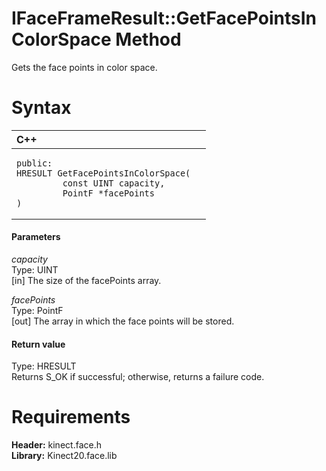 IFaceFrameResult::GetFacePointsInColorSpace Method  
==================================================  

Gets the face points in color space. <span id="syntaxSection"></span>

Syntax  
======  

<table>
<colgroup>
<col width="100%" />
</colgroup>
<thead>
<tr class="header">
<th align="left">C++</th>
</tr>
</thead>
<tbody>
<tr class="odd">
<td align="left"><pre><code>public:  
HRESULT GetFacePointsInColorSpace(  
         const UINT capacity,  
         PointF *facePoints  
)</code></pre></td>
</tr>
</tbody>
</table>

<span id="ID4EG"></span>
#### Parameters  

*capacity*    
Type: UINT  
[in] The size of the facePoints array.  

*facePoints*    
Type: PointF  
[out] The array in which the face points will be stored.  

<span id="ID4EP"></span>
#### Return value  

Type: HRESULT  
Returns S\_OK if successful; otherwise, returns a failure code.  

<span id="requirements"></span>

Requirements  
============  

**Header:** kinect.face.h  
**Library:** Kinect20.face.lib  



<!--Please do not edit the data in the comment block below.-->
<!--
TOCTitle : GetFacePointsInColorSpace Method
RLTitle : IFaceFrameResult::GetFacePointsInColorSpace Method
KeywordK : GetFacePointsInColorSpace method
KeywordK : IFaceFrameResult::GetFacePointsInColorSpace method
KeywordF : IFaceFrameResult::GetFacePointsInColorSpace
KeywordF : GetFacePointsInColorSpace
KeywordF : Microsoft.Kinect.face.IFaceFrameResult.GetFacePointsInColorSpace(UINT,PointF@)
KeywordA : M:Microsoft.Kinect.face.IFaceFrameResult.GetFacePointsInColorSpace(UINT,PointF@)
AssetID : M:Microsoft.Kinect.face.IFaceFrameResult.GetFacePointsInColorSpace(UINT,PointF@)
Locale : en-us
CommunityContent : 1
APIType : Managed
APILocation : 
APIName : Microsoft.Kinect.face.IFaceFrameResult::GetFacePointsInColorSpace
TargetOS : Windows
TopicType : kbSyntax
DevLang : C++
DocSet : K4Wv2
ProjType : K4Wv2Proj
Technology : Kinect for Windows
Product : Kinect for Windows SDK v2
productversion : 20
-->
